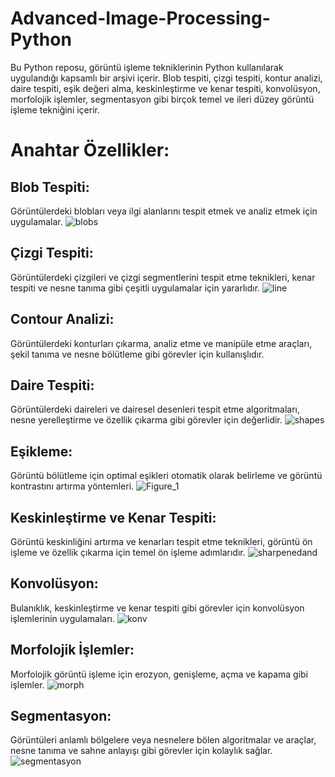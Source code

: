 # Advanced-Image-Processing-Python
Bu Python reposu, görüntü işleme tekniklerinin Python kullanılarak uygulandığı kapsamlı bir arşivi içerir. Blob tespiti, çizgi tespiti, kontur analizi, daire tespiti, eşik değeri alma, keskinleştirme ve kenar tespiti, konvolüsyon, morfolojik işlemler, segmentasyon gibi birçok temel ve ileri düzey görüntü işleme tekniğini içerir.

# Anahtar Özellikler:

## Blob Tespiti: 
Görüntülerdeki blobları veya ilgi alanlarını tespit etmek ve analiz etmek için uygulamalar.
![blobs](https://github.com/enescanerkan/Advanced-Image-Processing-Python/assets/154825118/55a04c6d-4e6d-4235-86e9-5136110e84f1)

## Çizgi Tespiti: 
Görüntülerdeki çizgileri ve çizgi segmentlerini tespit etme teknikleri, kenar tespiti ve nesne tanıma gibi çeşitli uygulamalar için yararlıdır.
![line](https://github.com/enescanerkan/Advanced-Image-Processing-Python/assets/154825118/e932da86-73ef-461f-bf94-2021d4f1a482)

## Contour Analizi: 
Görüntülerdeki konturları çıkarma, analiz etme ve manipüle etme araçları, şekil tanıma ve nesne bölütleme gibi görevler için kullanışlıdır.

## Daire Tespiti: 
Görüntülerdeki daireleri ve dairesel desenleri tespit etme algoritmaları, nesne yerelleştirme ve özellik çıkarma gibi görevler için değerlidir.
![shapes](https://github.com/enescanerkan/Advanced-Image-Processing-Python/assets/154825118/9125c6a7-6698-4d67-99b3-3575f60b2b15)

## Eşikleme: 
Görüntü bölütleme için optimal eşikleri otomatik olarak belirleme ve görüntü kontrastını artırma yöntemleri.
![Figure_1](https://github.com/enescanerkan/Advanced-Image-Processing-Python/assets/154825118/0a533cf9-ad20-42c5-8863-844eefb2ed47)

## Keskinleştirme ve Kenar Tespiti: 
Görüntü keskinliğini artırma ve kenarları tespit etme teknikleri, görüntü ön işleme ve özellik çıkarma için temel ön işleme adımlarıdır.
![sharpenedand](https://github.com/enescanerkan/Advanced-Image-Processing-Python/assets/154825118/dc62eaf0-2997-4520-9d89-4745bca4e099)

## Konvolüsyon: 
Bulanıklık, keskinleştirme ve kenar tespiti gibi görevler için konvolüsyon işlemlerinin uygulamaları.
![konv](https://github.com/enescanerkan/Advanced-Image-Processing-Python/assets/154825118/84a9df54-529c-48a4-8d4a-ce8d2e49267d)


## Morfolojik İşlemler: 
Morfolojik görüntü işleme için erozyon, genişleme, açma ve kapama gibi işlemler.
![morph](https://github.com/enescanerkan/Advanced-Image-Processing-Python/assets/154825118/74087ae0-dddf-4141-a1a4-3805df441a24)

## Segmentasyon: 
Görüntüleri anlamlı bölgelere veya nesnelere bölen algoritmalar ve araçlar, nesne tanıma ve sahne anlayışı gibi görevler için kolaylık sağlar.
![segmentasyon](https://github.com/enescanerkan/Advanced-Image-Processing-Python/assets/154825118/a1338e82-8749-43f5-890d-eeca4a19d6b3)

